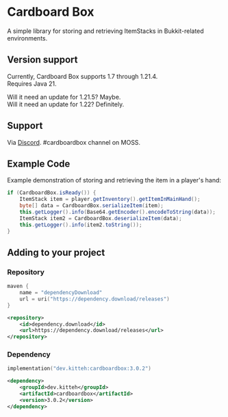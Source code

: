 Cardboard Box
=============

A simple library for storing and retrieving ItemStacks in Bukkit-related environments.

Version support
------

Currently, Cardboard Box supports 1.7 through 1.21.4.  
Requires Java 21.  

Will it need an update for 1.21.5? Maybe.  
Will it need an update for 1.22? Definitely.

Support
------
Via [Discord](https://discord.gg/NhxASEPk). #cardboardbox channel on MOSS.

Example Code
-------

Example demonstration of storing and retrieving the item in a player's hand:
```java
if (CardboardBox.isReady()) {
    ItemStack item = player.getInventory().getItemInMainHand();
    byte[] data = CardboardBox.serializeItem(item);
    this.getLogger().info(Base64.getEncoder().encodeToString(data));
    ItemStack item2 = CardboardBox.deserializeItem(data);
    this.getLogger().info(item2.toString());
}
```

Adding to your project
-----

### Repository

```kotlin
maven {
    name = "dependencyDownload"
    url = uri("https://dependency.download/releases")
}
```
```xml
<repository>
    <id>dependency.download</id>
    <url>https://dependency.download/releases</url>
</repository>
```

### Dependency


```kotlin
implementation("dev.kitteh:cardboardbox:3.0.2")
```
```xml
<dependency>
    <groupId>dev.kitteh</groupId>
    <artifactId>cardboardbox</artifactId>
    <version>3.0.2</version>
</dependency>
```
